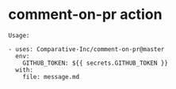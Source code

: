 
# comment-on-pr action

```
Usage:

- uses: Comparative-Inc/comment-on-pr@master
  env:
    GITHUB_TOKEN: ${{ secrets.GITHUB_TOKEN }}
  with:
    file: message.md
```
